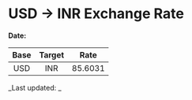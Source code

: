 # USD → INR Exchange Rate

**Date:** 

| Base | Target | Rate  |
|:----:|:------:|:-----:|
| USD  | INR    | 85.6031 |

_Last updated: _